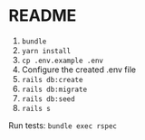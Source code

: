 # README

1) `bundle`
2) `yarn install`
3) `cp .env.example .env`
4) Configure the created .env file
5) `rails db:create`
6) `rails db:migrate`
7) `rails db:seed`
8) `rails s`

Run tests:
`bundle exec rspec`
